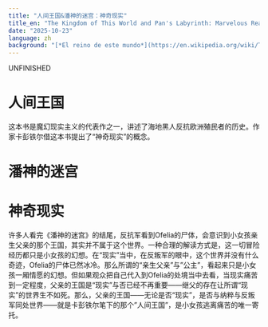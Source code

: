 ```yaml
---
title: "人间王国&潘神的迷宫：神奇现实"
title_en: "The Kingdom of This World and Pan's Labyrinth: Marvelous Reality"
date: "2025-10-23"
language: zh
background: "[*El reino de este mundo*](https://en.wikipedia.org/wiki/The_Kingdom_of_This_World) (*The Kingdom of This World*) is a 1949 novel by the Cuban author [Alejo Carpentier](https://en.wikipedia.org/wiki/Alejo_Carpentier) about the Haitian Revolution. [*El laberinto del fauno*](https://en.wikipedia.org/wiki/Pan%27s_Labyrinth) (*Pan's Labyrinth*) is a 2006 film by the Mexican director [Guillermo del Toro](https://en.wikipedia.org/wiki/Guillermo_del_Toro) about a story in Francoist Spain in 1944. They are both important magical realism works and share similar structures and interpretations."
---
```


UNFINISHED

# 人间王国
这本书是魔幻现实主义的代表作之一，讲述了海地黑人反抗欧洲殖民者的历史。作家卡彭铁尔借这本书提出了“神奇现实”的概念。

# 潘神的迷宫


# 神奇现实
许多人看完《潘神的迷宫》的结尾，反抗军看到Ofelia的尸体，会意识到小女孩亲生父亲的那个王国，其实并不属于这个世界。一种合理的解读方式是，这一切冒险经历都只是小女孩的幻想。在“现实”当中，在反叛军的眼中，这个世界并没有什么奇迹，Ofelia的尸体已然冰冷。那么所谓的“亲生父亲”与”公主”，看起来只是小女孩一厢情愿的幻想。但如果观众把自己代入到Ofelia的处境当中去看，当现实痛苦到一定程度，父亲的王国是“现实”与否已经不再重要——继父的存在让所谓“现实”的世界生不如死。那么，父亲的王国——无论是否“现实”，是否与纳粹与反叛军同处世界——就是卡彭铁尔笔下的那个”人间王国”，是小女孩逃离痛苦的唯一寄托。
